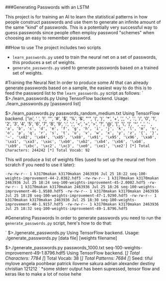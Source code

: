 ###Generating Passwords with an LSTM 

This project is for training an AI to learn the statistical patterns in how people construct passwords and use them
to generate an infinite amount of the same "kind" of passwords. This is a potentially very successful way to guess
passwords since people often employ password "schemes" when choosing an easy to remember password. 

##How to use
The project includes two scripts 

* `learn_passwords.py`  used to train the neural net on a set of passwords, this produces a set of weights.
* `generate_passwords.py` used to generate passwords based on a trained set of weights.  

#Training the Neural Net
In order to produce some AI that can already generate passwords based on a sample, the easiest way to do this
is to feed the password list to the `learn_passwords.py` script as follows:
`
$>./learn_passwords.py 
Using TensorFlow backend.
Usage: ./learn_passwords.py [password list]

$>./learn_passwords.py passwords_random_medium.txt 
Using TensorFlow backend.
['\n', ' ', '!', '"', '#', '$', '%', '&', "'", '(', ')', '*', '+', ',', '-', '.', '/', '0', '1', '2', '3', '4', '5', '6', '7', '8', '9', ':', ';', '<', '=', '>', '?', '@', '[', '\\', ']', '^', '_', '`', 'a', 'b', 'c', 'd', 'e', 'f', 'g', 'h', 'i', 'j', 'k', 'l', 'm', 'n', 'o', 'p', 'q', 'r', 's', 't', 'u', 'v', 'w', 'x', 'y', 'z', '{', '}', '~', '\x82', '\x84', '\x85', '\x88', '\x91', '\x95', '\x96', '\xa0', '\xa1', '\xa3', '\xac', '\xb0', '\xb2', '\xb4', '\xb6', '\xb8', '\xb9', '\xbc', '\xc2', '\xc3', '\xe0', '\xe1', '\xe2']
[*] Total Characters: 244242
[*] Total Vocab: 92
`

This will produce a list of weights files (used to set up the neural net from scratch if you need to use it later):

`
-rw-rw-r-- 1 k3170makan k3170makan 2463936 Jul 25 18:22 seq-100-weights-improvement-44-2.0382.hdf5
-rw-rw-r-- 1 k3170makan k3170makan 2463936 Jul 25 18:24 seq-100-weights-improvement-45-2.0002.hdf5
-rw-rw-r-- 1 k3170makan k3170makan 2463936 Jul 25 18:26 seq-100-weights-improvement-46-1.9580.hdf5
-rw-rw-r-- 1 k3170makan k3170makan 2463936 Jul 25 18:28 seq-100-weights-improvement-47-1.9290.hdf5
-rw-rw-r-- 1 k3170makan k3170makan 2463936 Jul 25 18:30 seq-100-weights-improvement-48-1.9157.hdf5
-rw-rw-r-- 1 k3170makan k3170makan 2463936 Jul 25 18:32 seq-100-weights-improvement-49-1.8796.hdf5
`

#Generating Passwords
In order to generate passwords you need to run the `generate_passwords.py` script, here's how to do that:

`
$>./generate_passwords.py 
Using TensorFlow backend.
Usage: ./generate_passwords.py [data file] [weights filename]

$>./generate_passwords.py passwords_1000.txt seq-100-weights-improvement-49-1.8796.hdf5 
Using TensorFlow backend.
[*] Total Characters: 7784
[*] Total Vocab: 38
[*] Total Patterns: 7684
[*] Seed:  tiful
mylove
angela
poohbear
patrick
iloveme
sakura
adrian
alexander
destiny
christian
121212
`
*some stderr output has been supressed, tensor flow and keras like to make a lot of noise hehe
